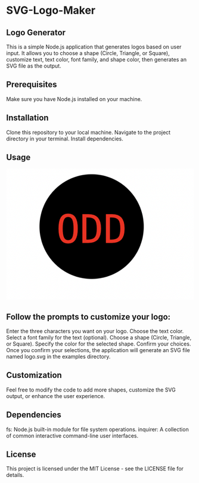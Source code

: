 # SVG-Logo-Maker


## Logo Generator

This is a simple Node.js application that generates logos based on user input. It allows you to choose a shape (Circle, Triangle, or Square), customize text, text color, font family, and shape color, then generates an SVG file as the output.

## Prerequisites
Make sure you have Node.js installed on your machine.

## Installation

Clone this repository to your local machine.
Navigate to the project directory in your terminal.
Install dependencies.

## Usage

![Logo Generator](./images/pic.png)


## Follow the prompts to customize your logo:

Enter the three characters you want on your logo.
Choose the text color.
Select a font family for the text (optional).
Choose a shape (Circle, Triangle, or Square).
Specify the color for the selected shape.
Confirm your choices.
Once you confirm your selections, the application will generate an SVG file named logo.svg in the examples directory.

## Customization

Feel free to modify the code to add more shapes, customize the SVG output, or enhance the user experience.

## Dependencies

fs: Node.js built-in module for file system operations.
inquirer: A collection of common interactive command-line user interfaces.

## License

This project is licensed under the MIT License - see the LICENSE file for details.
